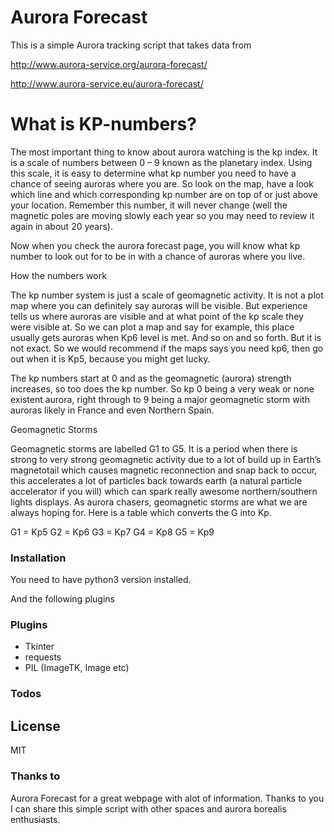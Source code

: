 # Aurora Forecast

This is a simple Aurora tracking script that takes data from

http://www.aurora-service.org/aurora-forecast/

http://www.aurora-service.eu/aurora-forecast/

#			       		What is KP-numbers? 

The most important thing to know about aurora watching is the kp index. It is a scale of numbers between 0 – 9 known as the planetary index. Using this scale, it is easy to determine what kp number you need to have a chance of seeing auroras where you are. So look on the map, have a look which line and which corresponding kp number are on top of or just above your location. Remember this number, it will never change (well the magnetic poles are moving slowly each year so you may need to review it again in about 20 years).

Now when you check the aurora forecast page, you will know what kp number to look out for to be in with a chance of auroras where you live.

How the numbers work

The kp number system is just a scale of geomagnetic activity. It is not a plot map where you can definitely say auroras will be visible. But experience tells us where auroras are visible and at what point of the kp scale they were visible at. So we can plot a map and say for example, this place usually gets auroras when Kp6 level is met. And so on and so forth. But it is not exact. So we would recommend if the maps says you need kp6, then go out when it is Kp5, because you might get lucky.

The kp numbers start at 0 and as the geomagnetic (aurora) strength increases, so too does the kp number. So kp 0 being a very weak or none existent aurora, right through to 9 being a major geomagnetic storm with auroras likely in France and even Northern Spain.

Geomagnetic Storms

Geomagnetic storms are labelled G1 to G5. It is a period when there is strong to very strong geomagnetic activity due to a lot of build up in Earth’s magnetotail which causes magnetic reconnection and snap back to occur, this accelerates a lot of particles back towards earth (a natural particle accelerator if you will) which can spark really awesome northern/southern lights displays. As aurora chasers, geomagnetic storms are what we are always hoping for. Here is a table which converts the G into Kp.

G1 = Kp5
G2 = Kp6
G3 = Kp7
G4 = Kp8
G5 = Kp9

### Installation

You need to have python3 version installed.

And the following plugins

### Plugins

* Tkinter
* requests
* PIL (ImageTK, Image etc)


### Todos




License
----

MIT


### Thanks to
Aurora Forecast for a great webpage with alot of information. Thanks to you I can share this simple script with other spaces and aurora borealis enthusiasts.
